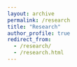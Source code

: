 ```yaml
---
layout: archive
permalink: /research
title: "Research"
author_profile: true
redirect_from: 
  - /research/
  - /research.html
---
```

